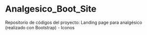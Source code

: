 # Analgesico_Boot_Site
Repositorio de códigos del proyecto: Landing page para analgésico (realizado con Bootstrap) - Iconos
